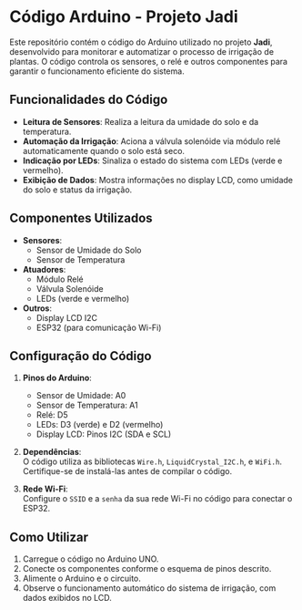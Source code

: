 # Código Arduino - Projeto Jadi  

Este repositório contém o código do Arduino utilizado no projeto **Jadi**, desenvolvido para monitorar e automatizar o processo de irrigação de plantas. O código controla os sensores, o relé e outros componentes para garantir o funcionamento eficiente do sistema.  

## Funcionalidades do Código  
- **Leitura de Sensores**: Realiza a leitura da umidade do solo e da temperatura.  
- **Automação da Irrigação**: Aciona a válvula solenóide via módulo relé automaticamente quando o solo está seco.  
- **Indicação por LEDs**: Sinaliza o estado do sistema com LEDs (verde e vermelho).  
- **Exibição de Dados**: Mostra informações no display LCD, como umidade do solo e status da irrigação.    

## Componentes Utilizados  
- **Sensores**:  
  - Sensor de Umidade do Solo  
  - Sensor de Temperatura  
- **Atuadores**:  
  - Módulo Relé  
  - Válvula Solenóide  
  - LEDs (verde e vermelho)  
- **Outros**:  
  - Display LCD I2C  
  - ESP32 (para comunicação Wi-Fi)  

## Configuração do Código  
1. **Pinos do Arduino**:  
   - Sensor de Umidade: A0  
   - Sensor de Temperatura: A1  
   - Relé: D5  
   - LEDs: D3 (verde) e D2 (vermelho)  
   - Display LCD: Pinos I2C (SDA e SCL)  

2. **Dependências**:  
   O código utiliza as bibliotecas `Wire.h`, `LiquidCrystal_I2C.h`, e `WiFi.h`. Certifique-se de instalá-las antes de compilar o código.  

3. **Rede Wi-Fi**:  
   Configure o `SSID` e a `senha` da sua rede Wi-Fi no código para conectar o ESP32.  

## Como Utilizar  
1. Carregue o código no Arduino UNO.  
2. Conecte os componentes conforme o esquema de pinos descrito.  
3. Alimente o Arduino e o circuito.  
4. Observe o funcionamento automático do sistema de irrigação, com dados exibidos no LCD.  
